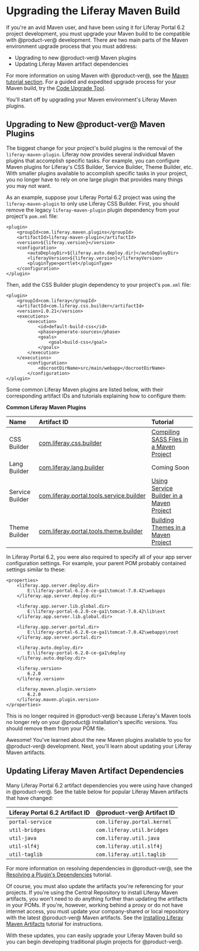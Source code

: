 # Upgrading the Liferay Maven Build [](id=upgrading-the-liferay-maven-build)

If you're an avid Maven user, and have been using it for Liferay Portal 6.2
project development, you must upgrade your Maven build to be compatible with
@product-ver@ development. There are two main parts of the Maven environment
upgrade process that you must address:

- Upgrading to new @product-ver@ Maven plugins
- Updating Liferay Maven artifact dependencies

For more information on using Maven with @product-ver@, see the
[Maven tutorial section](/develop/tutorials/-/knowledge_base/7-0/maven). For a
guided and expedited upgrade process for your Maven build, try the
[Code Upgrade Tool](/develop/tutorials/-/knowledge_base/7-0/adapting-to-liferay-7s-api-with-the-code-upgrade-tool).

<!-- Mention Maven Workspace here when documentation is available. -Cody -->

You'll start off by upgrading your Maven environment's Liferay Maven plugins.

## Upgrading to New @product-ver@ Maven Plugins [](id=upgrading-to-new-product-ver-maven-plugins)

The biggest change for your project's build plugins is the removal of the
`liferay-maven-plugin`. Liferay now provides several individual Maven plugins
that accomplish specific tasks. For example, you can configure Maven plugins for
Liferay's CSS Builder, Service Builder, Theme Builder, etc. With smaller plugins
available to accomplish specific tasks in your project, you no longer have to
rely on one large plugin that provides many things you may not want.

As an example, suppose your Liferay Portal 6.2 project was using the
`liferay-maven-plugin` to only use Liferay CSS Builder. First, you should remove
the legacy `liferay-maven-plugin` plugin dependency from your project's
`pom.xml` file:

    <plugin>
        <groupId>com.liferay.maven.plugins</groupId>
        <artifactId>liferay-maven-plugin</artifactId>
        <version>${liferay.version}</version>
        <configuration>
            <autoDeployDir>${liferay.auto.deploy.dir}</autoDeployDir>
            <liferayVersion>${liferay.version}</liferayVersion>
            <pluginType>portlet</pluginType>
        </configuration>
    </plugin>

Then, add the CSS Builder plugin dependency to your project's `pom.xml` file:

    <plugin>
        <groupId>com.liferay</groupId>
        <artifactId>com.liferay.css.builder</artifactId>
        <version>1.0.21</version>
        <executions>
            <execution>
                <id>default-build-css</id>
                <phase>generate-sources</phase>
                <goals>
                    <goal>build-css</goal>
                </goals>
            </execution>
        </executions>
            <configuration>
                <docrootDirName>src/main/webapp</docrootDirName>
            </configuration>
    </plugin>

Some common Liferay Maven plugins are listed below, with their corresponding
artifact IDs and tutorials explaining how to configure them:

**Common Liferay Maven Plugins**

Name | Artifact ID | Tutorial |
:----| :---------- | :------- |
CSS Builder | [com.liferay.css.builder](https://search.maven.org/#search%7Cga%7C1%7Ccom.liferay.css.builder) | [Compiling SASS Files in a Maven Project](/develop/tutorials/-/knowledge_base/7-0/compiling-sass-files-in-a-maven-project) |
Lang Builder | [com.liferay.lang.builder](https://search.maven.org/#search%7Cga%7C1%7Ccom.liferay.lang.builder) | Coming Soon |
Service Builder | [com.liferay.portal.tools.service.builder](https://search.maven.org/#search%7Cga%7C1%7Ccom.liferay.portal.tools.service.builder) | [Using Service Builder in a Maven Project](/develop/tutorials/-/knowledge_base/7-0/using-service-builder-in-a-maven-project) |
Theme Builder | [com.liferay.portal.tools.theme.builder](https://search.maven.org/#search%7Cga%7C1%7Ccom.liferay.portal.tools.theme.builder) | [Building Themes in a Maven Project](/develop/tutorials/-/knowledge_base/7-0/building-themes-in-a-maven-project) |

In Liferay Portal 6.2, you were also required to specify all of your app server
configuration settings. For example, your parent POM probably contained settings
similar to these:

    <properties>
        <liferay.app.server.deploy.dir>
            E:\liferay-portal-6.2.0-ce-ga1\tomcat-7.0.42\webapps
        </liferay.app.server.deploy.dir>

        <liferay.app.server.lib.global.dir>
            E:\liferay-portal-6.2.0-ce-ga1\tomcat-7.0.42\lib\ext
        </liferay.app.server.lib.global.dir>

        <liferay.app.server.portal.dir>
            E:\liferay-portal-6.2.0-ce-ga1\tomcat-7.0.42\webapps\root
        </liferay.app.server.portal.dir>

        <liferay.auto.deploy.dir>
            E:\liferay-portal-6.2.0-ce-ga1\deploy
        </liferay.auto.deploy.dir>

        <liferay.version>
            6.2.0
        </liferay.version>

        <liferay.maven.plugin.version>
            6.2.0
        </liferay.maven.plugin.version>
    </properties>

This is no longer required in @product-ver@ because Liferay's Maven tools no
longer rely on your @product@ installation's specific versions. You should
remove them from your POM file.

Awesome! You've learned about the new Maven plugins available to you for
@product-ver@ development. Next, you'll learn about updating your Liferay Maven
artifacts.

## Updating Liferay Maven Artifact Dependencies [](id=updating-liferay-maven-artifact-dependencies)

Many Liferay Portal 6.2 artifact dependencies you were using have changed in
@product-ver@. See the table below for popular Liferay Maven artifacts that have
changed:

Liferay Portal 6.2 Artifact ID | @product-ver@ Artifact ID |
:----------------------------- | :------------------------ |
`portal-service` | `com.liferay.portal.kernel` |
`util-bridges` | `com.liferay.util.bridges` |
`util-java` | `com.liferay.util.java` |
`util-slf4j` | `com.liferay.util.slf4j` |
`util-taglib` | `com.liferay.util.taglib` |

For more information on resolving dependencies in @product-ver@, see the
[Resolving a Plugin's Dependencies](/develop/tutorials/-/knowledge_base/7-0/resolving-a-plugins-dependencies)
tutorial.

Of course, you must also update the artifacts you're referencing for your
projects. If you're using the Central Repository to install Liferay Maven
artifacts, you won't need to do anything further than updating the artifacts in
your POMs. If you're, however, working behind a proxy or do not have internet
access, you must update your company-shared or local repository with the latest
@product-ver@ Maven artifacts. See the
[Installing Liferay Maven Artifacts](/develop/tutorials/-/knowledge_base/7-0/installing-liferay-maven-artifacts)
tutorial for instructions.

With these updates, you can easily upgrade your Liferay Maven build so you can
begin developing traditional plugin projects for @product-ver@.
